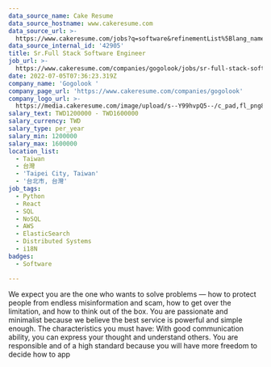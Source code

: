```yaml
---
data_source_name: Cake Resume
data_source_hostname: www.cakeresume.com
data_source_url: >-
  https://www.cakeresume.com/jobs?q=software&refinementList%5Blang_name%5D%5B0%5D=English&refinementList%5Bsalary_type%5D=per_year&range%5Bsalary_range%5D%5Bmin%5D=1000000&page=2
data_source_internal_id: '42905'
title: Sr.Full Stack Software Engineer
job_url: >-
  https://www.cakeresume.com/companies/gogolook/jobs/sr-full-stack-software-engineer
date: 2022-07-05T07:36:23.319Z
company_name: 'Gogolook '
company_page_url: 'https://www.cakeresume.com/companies/gogolook'
company_logo_url: >-
  https://media.cakeresume.com/image/upload/s--Y99hvpQ5--/c_pad,fl_png8,h_200,w_200/v1618254473/gi3vnzovbkfiqffe6fu7.png
salary_text: TWD1200000 - TWD1600000
salary_currency: TWD
salary_type: per_year
salary_min: 1200000
salary_max: 1600000
location_list:
  - Taiwan
  - 台灣
  - 'Taipei City, Taiwan'
  - '台北市, 台灣'
job_tags:
  - Python
  - React
  - SQL
  - NoSQL
  - AWS
  - ElasticSearch
  - Distributed Systems
  - i18N
badges:
  - Software

---
```


We expect you are the one who wants to solve problems — how to protect people from endless misinformation and scam, how to get over the limitation, and how to think out of the box. You are passionate and minimalist because we believe the best service is powerful and simple enough. The characteristics you must have: With good communication ability, you can express your thought and understand others. You are responsible and of a high standard because you will have more freedom to decide how to app